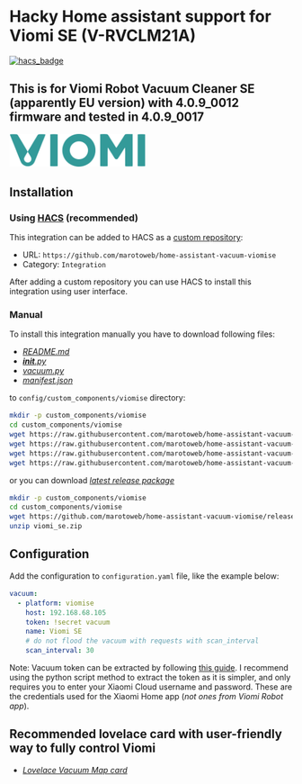 # Hacky Home assistant support for Viomi SE (V-RVCLM21A)

[![hacs_badge](https://img.shields.io/badge/HACS-Default-orange.svg)](https://github.com/custom-components/hacs)

## This is for Viomi Robot Vacuum Cleaner SE (apparently EU version) with 4.0.9_0012 firmware and tested in 4.0.9_0017

<img src="https://github.com/home-assistant/brands/raw/master/custom_integrations/viomise/logo.png" width=48%> 

## Installation

### Using [HACS](https://hacs.xyz/) (recommended)

This integration can be added to HACS as a [custom repository](https://hacs.xyz/docs/faq/custom_repositories):
* URL: `https://github.com/marotoweb/home-assistant-vacuum-viomise`
* Category: `Integration`

After adding a custom repository you can use HACS to install this integration using user interface.

### Manual

To install this integration manually you have to download following files:

* [*README.md*](https://raw.githubusercontent.com/marotoweb/home-assistant-vacuum-viomise/master/custom_components/viomise/README.md)
* [*__init__.py*](https://raw.githubusercontent.com/marotoweb/home-assistant-vacuum-viomise/master/custom_components/viomise/__init__.py)
* [*vacuum.py*](https://raw.githubusercontent.com/marotoweb/home-assistant-vacuum-viomise/master/custom_components/viomise/vacuum.py)
* [*manifest.json*](https://raw.githubusercontent.com/marotoweb/home-assistant-vacuum-viomise/master/custom_components/viomise/manifest.json)

to `config/custom_components/viomise` directory:

```bash
mkdir -p custom_components/viomise
cd custom_components/viomise
wget https://raw.githubusercontent.com/marotoweb/home-assistant-vacuum-viomise/master/custom_components/viomise/README.md
wget https://raw.githubusercontent.com/marotoweb/home-assistant-vacuum-viomise/master/custom_components/viomise/__init__.py
wget https://raw.githubusercontent.com/marotoweb/home-assistant-vacuum-viomise/master/custom_components/viomise/vacuum.py
wget https://raw.githubusercontent.com/marotoweb/home-assistant-vacuum-viomise/master/custom_components/viomise/manifest.json
```

or you can download [*latest release package*](https://github.com/marotoweb/home-assistant-vacuum-viomise/releases/latest/download/viomi_se.zip)

```bash
mkdir -p custom_components/viomise
cd custom_components/viomise
wget https://github.com/marotoweb/home-assistant-vacuum-viomise/releases/latest/download/viomi_se.zip
unzip viomi_se.zip
```

## Configuration

Add the configuration to `configuration.yaml` file, like the example below:

```yaml
vacuum:
  - platform: viomise
    host: 192.168.68.105
    token: !secret vacuum
    name: Viomi SE
    # do not flood the vacuum with requests with scan_interval
    scan_interval: 30
```
Note: Vacuum token can be extracted by following [this guide](https://www.home-assistant.io/integrations/xiaomi_miio/#retrieving-the-access-token).
I recommend using the python script method to extract the token as it is simpler, and only requires you to enter your Xiaomi Cloud username and password.
These are the credentials used for the Xiaomi Home app (_not ones from Viomi Robot app_).

## Recommended lovelace card with user-friendly way to fully control Viomi
* [*Lovelace Vacuum Map card*](https://github.com/PiotrMachowski/lovelace-xiaomi-vacuum-map-card)

